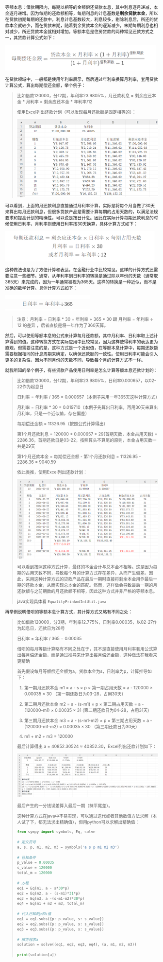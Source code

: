 等额本息：借款期限内，每期以相等的金额偿还贷款本息，其中利息逐月递减，本金逐月递增。因为每期的还款额相等，每期利息的计息基数是**剩余贷款本金**，所以在贷款初期每期的还款中，利息计息基数较大，利息较多，剔除利息后，所还的贷款本金就较少，而在贷款末期，随着剩余贷款本金的逐渐减少，末期每期利息也相对减少，所还贷款本金就相对增加。等额本息是住房贷款的两种常见还款方式之一，其贷款计算公式如下：

<img src="等额本息.assets/image-20240229151634381.png" alt="image-20240229151634381" style="zoom:80%;" />

在贷款领域中，一般都是使用年利率展示，然后通过年利率换算月利率，套用贷款计算公式，算出每期偿还金额，举个例子：

> 比如借款120000，分12期，年利率23.9805%，月还款利息 = 剩余应还本金 * 月利率 = 剩余应还本金 * 年利率/12
>
> 使用Excel列出还款计划（可以发现每月还款额是固定相等的）：
>
> <img src="等额本息.assets/image-20240222141943964.png" alt="image-20240222141943964" style="zoom:80%;" />

可以看到，上面的月还款利息直接通过月利率计算，实际是将每个月当做了30天来算出每月还款利息，但很多贷款产品是需要计算每期的占用天数的，以满足法规要求和提高计划的精确性，可以说是按日计息。因此在实际计算每期还款利息的时候使用日利率，月利率则使用日利率按30天换算，具体计算方式如下：

<img src="等额本息.assets/image-20240229151740921.png" alt="image-20240229151740921" style="zoom:80%;" />

这种做法也是为了方便计算和表达，在金融行业中比较常见。这样的计算方式还需要注意一些细节。通常，从年利率到日利率的转换是通过除以年份的天数（通常取365天）来完成的，因为一年通常被视为365天。这样的转换是一种近似，而不是准确的数学计算。具体计算方式如下：

<img src="等额本息.assets/image-20240229151822474.png" alt="image-20240229151822474" style="zoom:80%;" />

> 注意：月利率 = 日利率 * 30 = 年利率 ÷ 365 * 30 跟 月利率 = 年利率 ÷ 12 的差异 ，后者直接是将一年作为了360天算。

然后，可以使用等额本息的公式来计算每月还款额，其中月利率、日利率取上述计算得到的值。这种转换方式在实际应用中比较常见，因为这样使得利率的表达更为直观，但需要注意的是，这种方式是一个近似值，在等额本息计算中，每期还款额需要根据相同的计息周期来确定，以确保还款额的一致性。使用日利率可能会引入更多的复杂性，因为不同月份的天数不同，导致每个月的计算方式不一样。

就我所知的举个例子，有些贷款产品使用日利率是怎么计算等额本息还款计划的：

> 比如借款120000，分12期，年利率23.9805%，日利率0.000657，以02-22作为起息日
>
> 日利率 = 年利率 / 365 = 0.000657（本例子采用一年365天这种计算方式）
>
> 月利率 = 日利率 * 30 = 0.019710（本例子先算出日利率，再用30天来算出月利率，只是一个近似值，存在偏差）
>
> 每期偿还金额 = 11326.95（按照公式计算得出）
>
> 第1个月还款利息 = 120000 * 0.000657 * 29(首期天数，本金占用天数) = 2286.36，首期还款日是03-22，按照算头不算尾的原则，本金占用天数一共是29天
>
> 第1个月还款本金 = 每期偿还金额 - 第1个月还款利息 = 11326.95 - 2286.36 = 9040.59
>
> 依此类推，使用Excel列出还款计划：
>
> <img src="等额本息.assets/image-20240222153534491.png" alt="image-20240222153534491" style="zoom:80%;" />
>
> 可以看到按照这种方式计算，最终的本金合计与总本金不相等。这是因为每期的占用天数不同，导致每个月的计算方式存在差异，从而产生偏差。因此，采用这种计算方式的贷款产品在最后一期时直接将剩余本金用作最后一期的还款本金，从而实现总本金的匹配。然而，这样做会导致最后一期的月还款额与之前期数的月还款额不相等，因此这种方式并非严格的等额本息。
>
> java实现具体看 `EqualityPrinAndIntUtil.java`

再举例说明借呗的等额本息计算方式，其计算方式又略有不同之处：

> 比如借款120000，分3期，年利率12.775%，日利率0.00035，以02-27作为起息日，还款日为28号
>
> 日利率 = 年利率 / 365 = 0.00035
>
> 借呗的每月等额计算略有不同之处在于，其不是直接使用月利率套用公式算出每月偿还金额，而是通过推导来计算出每月偿还金额，这种做法在我看来更精确
>
> 首先假设每月等额偿还金额为a，贷款本金为s，日利率为p，计算推导如下：
>
> 1. 第一期月还款本金 m1 = a - s &times; p &times; 第一期占用天数 = a - 120000 &times; 0.00035 &times; 30 （第一期还款日为03-28，占用30天）
>
> 2. 第二期月还款本金 m2 = a - (s-m1) &times; p &times; 第二期占用天数 = a - (120000-m1) &times; 0.00035 &times; 31 (第二期还款日为04-28，占用31天)
>
> 3. 第三期月还款本金 m3 = a - (s-m1-m2) &times; p &times; 第三期占用天数 = a -(120000-m1-m2) &times; 0.00035 &times; 30 （第三期还款日为30天）
>
> 4. m1 + m2 + m3 = 120000
>
> 最后计算得出 a = 40852.30524 &asymp; 40852.30，Excel列出还款计划如下：
>
> <img src="等额本息.assets/image-20240228150052412.png" alt="image-20240228150052412" style="zoom:80%;" />
>
> 最后产生的一分钱误差算入最后一期（抹平尾差）。
>
> 这种计算方式在java中不易实现，可以通过迭代或者其他数值方法求解（本人试了下，都无法求出精确值），但用python可以求解出精确值：
>
> ```python
> from sympy import symbols, Eq, solve
> 
> # 定义符号
> a, s, p, m1, m2, m3 = symbols('a s p m1 m2 m3')
> 
> # 已知条件
> p_value = 0.00035
> s_value = 120000
> total_m = 120000
> 
> # 方程
> eq1 = Eq(m1, a - s*30*p)
> eq2 = Eq(m2, a - (s-m1)*31*p)
> eq3 = Eq(m3, a -(s-m1-m2)*30*p)
> eq4 = Eq(m1 + m2 + m3, total_m)
> 
> # 代入已知的p和s值
> eq1 = eq1.subs({p: p_value, s: s_value})
> eq2 = eq2.subs({p: p_value, s: s_value})
> eq3 = eq3.subs({p: p_value, s: s_value})
> 
> # 解方程求a
> solution = solve((eq1, eq2, eq3, eq4), (a, m1, m2, m3))
> 
> print(solution[a])
> ```